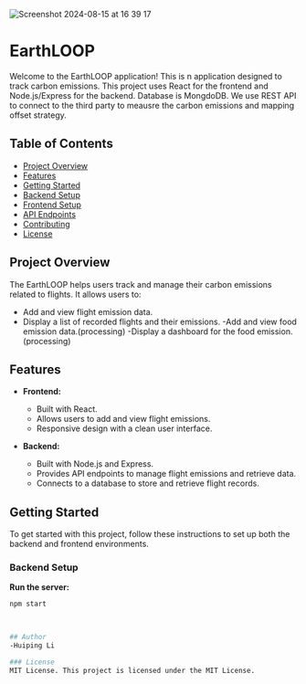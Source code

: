 ![Screenshot 2024-08-15 at 16 39 17](https://github.com/user-attachments/assets/65746fdd-d58e-4703-b622-74efb5e5141e)





# EarthLOOP 

Welcome to the EarthLOOP application! This is n application designed to track carbon emissions. This project uses React for the frontend and Node.js/Express for the backend. Database is MongdoDB. We use REST API to connect to the third party to meausre the carbon emissions and mapping offset strategy.

## Table of Contents

- [Project Overview](#project-overview)
- [Features](#features)
- [Getting Started](#getting-started)
- [Backend Setup](#backend-setup)
- [Frontend Setup](#frontend-setup)
- [API Endpoints](#api-endpoints)
- [Contributing](#contributing)
- [License](#license)

## Project Overview

The EarthLOOP  helps users track and manage their carbon emissions related to flights. It allows users to:
- Add and view flight emission data.
- Display a list of recorded flights and their emissions.
-Add and view food emission data.(processing)
-Display a dashboard for the food emission.(processing)

## Features

- **Frontend:**
  - Built with React.
  - Allows users to add and view flight emissions.
  - Responsive design with a clean user interface.

- **Backend:**
  - Built with Node.js and Express.
  - Provides API endpoints to manage flight emissions and retrieve data.
  - Connects to a database to store and retrieve flight records.

## Getting Started

To get started with this project, follow these instructions to set up both the backend and frontend environments.

### Backend Setup

**Run the server:**

```bash
npm start

  

## Author
-Huiping Li

### License
MIT License. This project is licensed under the MIT License.
